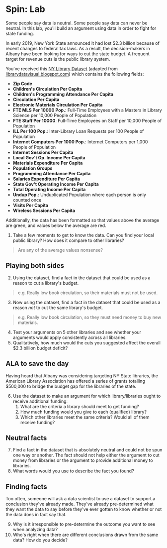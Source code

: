 # Spin: Lab

Some people say data is neutral. Some people say data can never be neutral. In this lab, you'll build an argument using data in order to fight for state funding.

In early 2019, New York State announced it had lost $2.3 billion because of recent changes to federal tax laws. As a result, the decision-makers in Albany have been looking for ways to cut the state budget. A frequent target for revenue cuts is the public library system.

You've received this [NY Library Dataset](https://docs.google.com/spreadsheets/d/11cBrFw0EBQWydjKXPY3TXtgnmMyIDhzxxbpAyUs-qR8/edit?usp=sharing) (adapted from [librarydatavisual.blogspot.com](http://librarydatavisual.blogspot.com/)) which contains the following fields:
- **Zip Code**
- **Children's Circulation Per Capita**
- **Children's Programming Attendance Per Capita**
- **Circulation Per Capita**
- **Electronic Materials Circulation Per Capita**
- **FTE MLS Per 10000 Pop.**: Full-Time Employees with a Masters in Library Science per 10,000 People of Population
- **FTE Staff Per 10000**: Full-Time Employees on Staff per 10,000 People of Population
- **ILL Per 100 Pop.**: Inter-Library Loan Requests per 100 People of Population
- **Internet Computers Per 1000 Pop.**: Internet Computers per 1,000 People of Population
- **Internet Sessions Per Capita**
- **Local Gov't Op. Income Per Capita**
- **Materials Expenditure Per Capita**
- **Population Groups**
- **Programming Attendance Per Capita**
- **Salaries Expenditure Per Capita**
- **State Gov't Operating Income Per Capita**
- **Total Operating Income Per Capita**
- **Undup Pop.**: Unduplicated Population where each person is only counted once
- **Visits Per Capita**
- **Wireless Sessions Per Capita**

Additionally, the data has been formatted so that values above the average are green, and values below the average are red.

1. Take a few moments to get to know the data. Can you find your local public library? How does it compare to other libraries?
> Are any of the average values nonsense?

## Playing both sides

2. Using the dataset, find a fact in the dataset that could be used as a reason to cut a library's budget.
> e.g. Really low book circulation, so their materials must not be used.
3. Now using the dataset, find a fact in the dataset that could be used as a reason _not_ to cut the same library's budget.
> e.g. Really low book circulation, so they must need money to buy new materials.
4. Test your arguments on 5 other libraries and see whether your arguments would apply consistently across all libraries.
5. Qualitatively, how much would the cuts you suggested affect the overall $2.3 billion budget deficit?

## ALA to save the day

Having heard that Albany was considering targeting NY State libraries, the American Library Association has offered a series of grants totalling $500,000 to bridge the budget gap for the libraries of the state.

6. Use the dataset to make an argument for which library/libraries ought to receive additional funding:
	1. What are the criteria a library should meet to get funding?
	2. How much funding would you give to each (qualified) library?
	3. Which other libraries meet the same criteria? Would all of them receive funding?

## Neutral facts

7. Find a fact in the dataset that is absolutely neutral and could not be spun one way or another. The fact should not help either the argument to cut money from libraries or the argument to provide additional money to libraries.
8. What words would you use to describe the fact you found?

## Finding facts

Too often, someone will ask a data scientist to use a dataset to support a conclusion they've already made. They've already pre-determined what they want the data to say before they've ever gotten to know whether or not the data does in fact say that.

9. Why is it irresponsible to pre-determine the outcome you want to see when analyzing data?
10. Who's right when there are different conclusions drawn from the same data? How do you decide?

